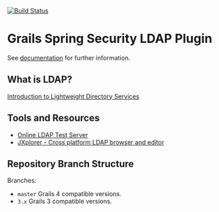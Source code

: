 [![Build Status](https://travis-ci.org/grails-plugins/grails-spring-security-ldap.svg)](https://travis-ci.org/grails-plugins/grails-spring-security-ldap)

Grails Spring Security LDAP Plugin
==================================

See [documentation](https://grails-plugins.github.io/grails-spring-security-ldap/) for further information.


## What is LDAP?

[Introduction to Lightweight Directory Services](https://www.youtube.com/watch?v=0Zl9NdumGK8#t=7.500125888)

## Tools and Resources
 
- [Online LDAP Test Server](http://www.forumsys.com/tutorials/integration-how-to/ldap/online-ldap-test-server/)
- [JXplorer - Cross platform LDAP browser and editor](http://jxplorer.org/index.html)

## Repository Branch Structure

Branches:

- `master` Grails 4 compatible versions.
- `3.x` Grails 3 compatible versions.